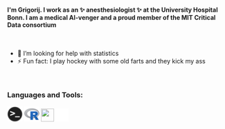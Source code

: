 #### I'm Grigorij. I work as an ✨  anesthesiologist ✨ at the University Hospital Bonn. I am a medical AI-venger and a proud member of the MIT Critical Data consortium
<br>

- 🤔 I’m looking for help with statistics
- ⚡ Fun fact: I play hockey with some old farts and they kick my ass
 
<br>

### Languages and Tools:

<div class="inline-block">
<img height="35px" width="35px" src="https://raw.githubusercontent.com/github/explore/80688e429a7d4ef2fca1e82350fe8e3517d3494d/topics/terminal/terminal.png" />

<img height="35px" width="35px" src="https://raw.githubusercontent.com/github/explore/80688e429a7d4ef2fca1e82350fe8e3517d3494d/topics/r/r.png" />
<img height="30px" width="30px" src="https://www.vectorlogo.zone/logos/git-scm/git-scm-icon.svg" />
<img height="30px" width="30px" src="https://github.com/Aakarsh-B/trying-repos/blob/master/github.svg" />

</div>

<br/>


<!-- ![Grigorij's GitHub stats](https://github-readme-stats.vercel.app/api?username=grigorijschleifer&hide=contribs,prs&show_icons=true&theme=dracula) -->


<!-- <p>&nbsp;<img align="center" src="https://github-readme-stats.vercel.app/api?username=grigorijschleifer&show_icons=true&locale=en" alt="grigorijschleifer" /></p> -->
